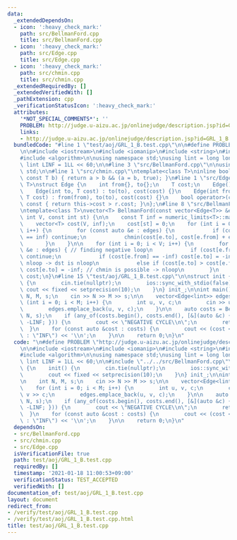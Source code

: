 ```yaml
---
data:
  _extendedDependsOn:
  - icon: ':heavy_check_mark:'
    path: src/BellmanFord.cpp
    title: src/BellmanFord.cpp
  - icon: ':heavy_check_mark:'
    path: src/Edge.cpp
    title: src/Edge.cpp
  - icon: ':heavy_check_mark:'
    path: src/chmin.cpp
    title: src/chmin.cpp
  _extendedRequiredBy: []
  _extendedVerifiedWith: []
  _pathExtension: cpp
  _verificationStatusIcon: ':heavy_check_mark:'
  attributes:
    '*NOT_SPECIAL_COMMENTS*': ''
    PROBLEM: http://judge.u-aizu.ac.jp/onlinejudge/description.jsp?id=GRL_1_B
    links:
    - http://judge.u-aizu.ac.jp/onlinejudge/description.jsp?id=GRL_1_B
  bundledCode: "#line 1 \"test/aoj/GRL_1_B.test.cpp\"\n\n#define PROBLEM \"http://judge.u-aizu.ac.jp/onlinejudge/description.jsp?id=GRL_1_B\"\
    \n\n#include <iostream>\n#include <iomanip>\n#include <string>\n#include <vector>\n\
    #include <algorithm>\n\nusing namespace std;\nusing lint = long long;\nconstexpr\
    \ lint LINF = 1LL << 60;\n\n#line 3 \"src/BellmanFord.cpp\"\n\nusing namespace\
    \ std;\n\n#line 1 \"src/chmin.cpp\"\ntemplate<class T>\ninline bool chmin(T &a,\
    \ const T b) { return a > b && (a = b, true); }\n#line 1 \"src/Edge.cpp\"\ntemplate<class\
    \ T>\nstruct Edge {\n    int from{}, to{};\n    T cost;\n    Edge() = default;\n\
    \    Edge(int to, T cost) : to(to), cost(cost) {}\n    Edge(int from, int to,\
    \ T cost) : from(from), to(to), cost(cost) {}\n    bool operator>(const Edge &r)\
    \ const { return this->cost > r.cost; }\n};\n#line 8 \"src/BellmanFord.cpp\"\n\
    \ntemplate<class T>\nvector<T> BellmanFord(const vector<Edge<T>> &edges, const\
    \ int V, const int st) {\n\n    const T inf = numeric_limits<T>::max() / 2;\n\
    \    vector<T> cost(V, inf);\n    cost[st] = 0;\n    for (int i = 0; i < V - 1;\
    \ i++) {\n        for (const auto &e : edges) {\n            if (cost[e.from]\
    \ == inf) continue;\n            chmin(cost[e.to], cost[e.from] + e.cost);\n \
    \       }\n    }\n\n    for (int i = 0; i < V; i++) {\n        for (const auto\
    \ &e : edges) { // finding negative loop\n            if (cost[e.from] == inf)\
    \ continue;\n            if (cost[e.from] == -inf) cost[e.to] = -inf; // src is\
    \ nloop -> dst is nloop\n            else if (cost[e.to] > cost[e.from] + e.cost)\
    \ cost[e.to] = -inf; // chmin is possible -> nloop\n        }\n    }\n\n    return\
    \ cost;\n}\n#line 15 \"test/aoj/GRL_1_B.test.cpp\"\n\nstruct init {\n    init()\
    \ {\n        cin.tie(nullptr);\n        ios::sync_with_stdio(false);\n       \
    \ cout << fixed << setprecision(10);\n    }\n} init_;\n\nint main() {\n\n    int\
    \ N, M, s;\n    cin >> N >> M >> s;\n\n    vector<Edge<lint>> edges;\n    for\
    \ (int i = 0; i < M; i++) {\n        int u, v, c;\n        cin >> u >> v >> c;\n\
    \        edges.emplace_back(u, v, c);\n    }\n\n    auto costs = BellmanFord(edges,\
    \ N, s);\n    if (any_of(costs.begin(), costs.end(), [&](auto &c) { return c <\
    \ -LINF; })) {\n        cout << \"NEGATIVE CYCLE\\n\";\n        return 0;\n  \
    \  }\n    for (const auto &cost : costs) {\n        cout << (cost < LINF ? to_string(cost)\
    \ : \"INF\") << '\\n';\n    }\n\n    return 0;\n}\n"
  code: "\n#define PROBLEM \"http://judge.u-aizu.ac.jp/onlinejudge/description.jsp?id=GRL_1_B\"\
    \n\n#include <iostream>\n#include <iomanip>\n#include <string>\n#include <vector>\n\
    #include <algorithm>\n\nusing namespace std;\nusing lint = long long;\nconstexpr\
    \ lint LINF = 1LL << 60;\n\n#include \"../../src/BellmanFord.cpp\"\n\nstruct init\
    \ {\n    init() {\n        cin.tie(nullptr);\n        ios::sync_with_stdio(false);\n\
    \        cout << fixed << setprecision(10);\n    }\n} init_;\n\nint main() {\n\
    \n    int N, M, s;\n    cin >> N >> M >> s;\n\n    vector<Edge<lint>> edges;\n\
    \    for (int i = 0; i < M; i++) {\n        int u, v, c;\n        cin >> u >>\
    \ v >> c;\n        edges.emplace_back(u, v, c);\n    }\n\n    auto costs = BellmanFord(edges,\
    \ N, s);\n    if (any_of(costs.begin(), costs.end(), [&](auto &c) { return c <\
    \ -LINF; })) {\n        cout << \"NEGATIVE CYCLE\\n\";\n        return 0;\n  \
    \  }\n    for (const auto &cost : costs) {\n        cout << (cost < LINF ? to_string(cost)\
    \ : \"INF\") << '\\n';\n    }\n\n    return 0;\n}\n"
  dependsOn:
  - src/BellmanFord.cpp
  - src/chmin.cpp
  - src/Edge.cpp
  isVerificationFile: true
  path: test/aoj/GRL_1_B.test.cpp
  requiredBy: []
  timestamp: '2021-01-18 11:00:53+09:00'
  verificationStatus: TEST_ACCEPTED
  verifiedWith: []
documentation_of: test/aoj/GRL_1_B.test.cpp
layout: document
redirect_from:
- /verify/test/aoj/GRL_1_B.test.cpp
- /verify/test/aoj/GRL_1_B.test.cpp.html
title: test/aoj/GRL_1_B.test.cpp
---
```

